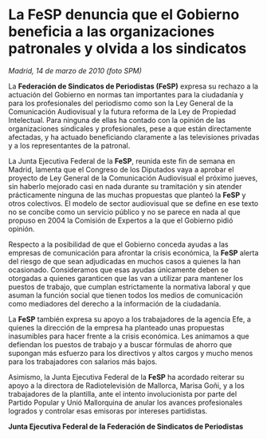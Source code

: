 # La FeSP denuncia que el Gobierno beneficia a las organizaciones patronales y olvida a los sindicatos

*Madrid, 14 de marzo de 2010 (foto SPM)*

La **Federación de Sindicatos de Periodistas (FeSP)** expresa su rechazo a la actuación del Gobierno en normas tan importantes para la ciudadanía y para los profesionales del periodismo como son la Ley General de la Comunicación Audiovisual y la futura reforma de la Ley de Propiedad Intelectual. Para ninguna de ellas ha contado con la opinión de las organizaciones sindicales y profesionales, pese a que están directamente afectadas, y ha actuado beneficiando claramente a las televisiones privadas y a los representantes de la patronal.

La Junta Ejecutiva Federal de la **FeSP**, reunida este fin de semana en Madrid, lamenta que el Congreso de los Diputados vaya a aprobar el proyecto de Ley General de la Comunicación Audiovisual el próximo jueves, sin haberlo mejorado casi en nada durante su tramitación y sin atender prácticamente ninguna de las muchas propuestas que planteó la **FeSP** y otros colectivos. El modelo de sector audiovisual que se define en ese texto no se concibe como un servicio público y no se parece en nada al que propuso en 2004 la Comisión de Expertos a la que el Gobierno pidió opinión.

Respecto a la posibilidad de que el Gobierno conceda ayudas a las empresas de comunicación para afrontar la crisis económica, la **FeSP** alerta del riesgo de que sean adjudicadas en muchos casos a quienes la han ocasionado. Consideramos que esas ayudas únicamente deben se otorgadas a quienes garanticen que las van a utilizar para mantener los puestos de trabajo, que cumplan estrictamente la normativa laboral y que asuman la función social que tienen todos los medios de comunicación como mediadores del derecho a la información de la ciudadanía.

La **FeSP** también expresa su apoyo a los trabajadores de la agencia Efe, a quienes la dirección de la empresa ha planteado unas propuestas inasumibles para hacer frente a la crisis económica. Les animamos a que defiendan los puestos de trabajo y a buscar fórmulas de ahorro que supongan más esfuerzo para los directivos y altos cargos y mucho menos para los trabajadores con salarios más bajos.

Asimismo, la Junta Ejecutiva Federal de la **FeSP** ha acordado reiterar su apoyo a la directora de Radiotelevisión de Mallorca, Marisa Goñi, y a los trabajadores de la plantilla, ante el intento involucionista por parte del Partido Popular y Unió Mallorquina de anular los avances profesionales logrados y controlar esas emisoras por intereses partidistas.

**Junta Ejecutiva Federal de la Federación de Sindicatos de Periodistas**
